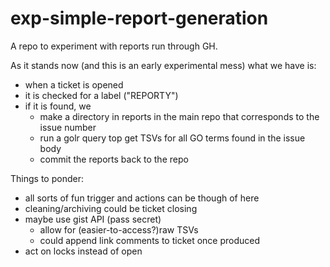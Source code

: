 # exp-simple-report-generation

A repo to experiment with reports run through GH.

As it stands now (and this is an early experimental mess) what we have is:

* when a ticket is opened
* it is checked for a label ("REPORTY")
* if it is found, we
  * make a directory in reports in the main repo that corresponds to the issue number
  * run a golr query top get TSVs for all GO terms found in the issue body
  * commit the reports back to the repo

Things to ponder:

- all sorts of fun trigger and actions can be though of here
- cleaning/archiving could be ticket closing
- maybe use gist API (pass secret)
  - allow for (easier-to-access?)raw TSVs
  - could append link comments to ticket once produced
- act on locks instead of open
